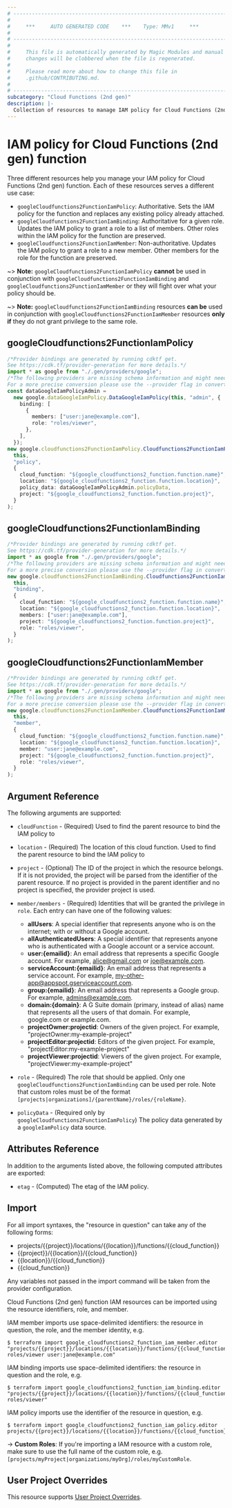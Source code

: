 ```yaml
---
# ----------------------------------------------------------------------------
#
#     ***     AUTO GENERATED CODE    ***    Type: MMv1     ***
#
# ----------------------------------------------------------------------------
#
#     This file is automatically generated by Magic Modules and manual
#     changes will be clobbered when the file is regenerated.
#
#     Please read more about how to change this file in
#     .github/CONTRIBUTING.md.
#
# ----------------------------------------------------------------------------
subcategory: "Cloud Functions (2nd gen)"
description: |-
  Collection of resources to manage IAM policy for Cloud Functions (2nd gen) function
---
```


# IAM policy for Cloud Functions (2nd gen) function

Three different resources help you manage your IAM policy for Cloud Functions (2nd gen) function. Each of these resources serves a different use case:

* `googleCloudfunctions2FunctionIamPolicy`: Authoritative. Sets the IAM policy for the function and replaces any existing policy already attached.
* `googleCloudfunctions2FunctionIamBinding`: Authoritative for a given role. Updates the IAM policy to grant a role to a list of members. Other roles within the IAM policy for the function are preserved.
* `googleCloudfunctions2FunctionIamMember`: Non-authoritative. Updates the IAM policy to grant a role to a new member. Other members for the role for the function are preserved.

\~> **Note:** `googleCloudfunctions2FunctionIamPolicy` **cannot** be used in conjunction with `googleCloudfunctions2FunctionIamBinding` and `googleCloudfunctions2FunctionIamMember` or they will fight over what your policy should be.

\~> **Note:** `googleCloudfunctions2FunctionIamBinding` resources **can be** used in conjunction with `googleCloudfunctions2FunctionIamMember` resources **only if** they do not grant privilege to the same role.

## googleCloudfunctions2FunctionIamPolicy

```typescript
/*Provider bindings are generated by running cdktf get.
See https://cdk.tf/provider-generation for more details.*/
import * as google from "./.gen/providers/google";
/*The following providers are missing schema information and might need manual adjustments to synthesize correctly: google.
For a more precise conversion please use the --provider flag in convert.*/
const dataGoogleIamPolicyAdmin =
  new google.dataGoogleIamPolicy.DataGoogleIamPolicy(this, "admin", {
    binding: [
      {
        members: ["user:jane@example.com"],
        role: "roles/viewer",
      },
    ],
  });
new google.cloudfunctions2FunctionIamPolicy.Cloudfunctions2FunctionIamPolicy(
  this,
  "policy",
  {
    cloud_function: "${google_cloudfunctions2_function.function.name}",
    location: "${google_cloudfunctions2_function.function.location}",
    policy_data: dataGoogleIamPolicyAdmin.policyData,
    project: "${google_cloudfunctions2_function.function.project}",
  }
);

```

## googleCloudfunctions2FunctionIamBinding

```typescript
/*Provider bindings are generated by running cdktf get.
See https://cdk.tf/provider-generation for more details.*/
import * as google from "./.gen/providers/google";
/*The following providers are missing schema information and might need manual adjustments to synthesize correctly: google.
For a more precise conversion please use the --provider flag in convert.*/
new google.cloudfunctions2FunctionIamBinding.Cloudfunctions2FunctionIamBinding(
  this,
  "binding",
  {
    cloud_function: "${google_cloudfunctions2_function.function.name}",
    location: "${google_cloudfunctions2_function.function.location}",
    members: ["user:jane@example.com"],
    project: "${google_cloudfunctions2_function.function.project}",
    role: "roles/viewer",
  }
);

```

## googleCloudfunctions2FunctionIamMember

```typescript
/*Provider bindings are generated by running cdktf get.
See https://cdk.tf/provider-generation for more details.*/
import * as google from "./.gen/providers/google";
/*The following providers are missing schema information and might need manual adjustments to synthesize correctly: google.
For a more precise conversion please use the --provider flag in convert.*/
new google.cloudfunctions2FunctionIamMember.Cloudfunctions2FunctionIamMember(
  this,
  "member",
  {
    cloud_function: "${google_cloudfunctions2_function.function.name}",
    location: "${google_cloudfunctions2_function.function.location}",
    member: "user:jane@example.com",
    project: "${google_cloudfunctions2_function.function.project}",
    role: "roles/viewer",
  }
);

```

## Argument Reference

The following arguments are supported:

*   `cloudFunction` - (Required) Used to find the parent resource to bind the IAM policy to

*   `location` - (Required) The location of this cloud function. Used to find the parent resource to bind the IAM policy to

*   `project` - (Optional) The ID of the project in which the resource belongs.
    If it is not provided, the project will be parsed from the identifier of the parent resource. If no project is provided in the parent identifier and no project is specified, the provider project is used.

*   `member/members` - (Required) Identities that will be granted the privilege in `role`.
    Each entry can have one of the following values:
    * **allUsers**: A special identifier that represents anyone who is on the internet; with or without a Google account.
    * **allAuthenticatedUsers**: A special identifier that represents anyone who is authenticated with a Google account or a service account.
    * **user:{emailid}**: An email address that represents a specific Google account. For example, alice@gmail.com or joe@example.com.
    * **serviceAccount:{emailid}**: An email address that represents a service account. For example, my-other-app@appspot.gserviceaccount.com.
    * **group:{emailid}**: An email address that represents a Google group. For example, admins@example.com.
    * **domain:{domain}**: A G Suite domain (primary, instead of alias) name that represents all the users of that domain. For example, google.com or example.com.
    * **projectOwner:projectid**: Owners of the given project. For example, "projectOwner:my-example-project"
    * **projectEditor:projectid**: Editors of the given project. For example, "projectEditor:my-example-project"
    * **projectViewer:projectid**: Viewers of the given project. For example, "projectViewer:my-example-project"

*   `role` - (Required) The role that should be applied. Only one
    `googleCloudfunctions2FunctionIamBinding` can be used per role. Note that custom roles must be of the format
    `[projects|organizations]/{parentName}/roles/{roleName}`.

*   `policyData` - (Required only by `googleCloudfunctions2FunctionIamPolicy`) The policy data generated by
    a `googleIamPolicy` data source.

## Attributes Reference

In addition to the arguments listed above, the following computed attributes are
exported:

* `etag` - (Computed) The etag of the IAM policy.

## Import

For all import syntaxes, the "resource in question" can take any of the following forms:

* projects/{{project}}/locations/{{location}}/functions/{{cloud\_function}}
* {{project}}/{{location}}/{{cloud\_function}}
* {{location}}/{{cloud\_function}}
* {{cloud\_function}}

Any variables not passed in the import command will be taken from the provider configuration.

Cloud Functions (2nd gen) function IAM resources can be imported using the resource identifiers, role, and member.

IAM member imports use space-delimited identifiers: the resource in question, the role, and the member identity, e.g.

```console
$ terraform import google_cloudfunctions2_function_iam_member.editor "projects/{{project}}/locations/{{location}}/functions/{{cloud_function}} roles/viewer user:jane@example.com"
```

IAM binding imports use space-delimited identifiers: the resource in question and the role, e.g.

```console
$ terraform import google_cloudfunctions2_function_iam_binding.editor "projects/{{project}}/locations/{{location}}/functions/{{cloud_function}} roles/viewer"
```

IAM policy imports use the identifier of the resource in question, e.g.

```console
$ terraform import google_cloudfunctions2_function_iam_policy.editor projects/{{project}}/locations/{{location}}/functions/{{cloud_function}}
```

\-> **Custom Roles**: If you're importing a IAM resource with a custom role, make sure to use the
full name of the custom role, e.g. `[projects/myProject|organizations/myOrg]/roles/myCustomRole`.

## User Project Overrides

This resource supports [User Project Overrides](https://registry.terraform.io/providers/hashicorp/google/latest/docs/guides/provider_reference#user_project_override).
